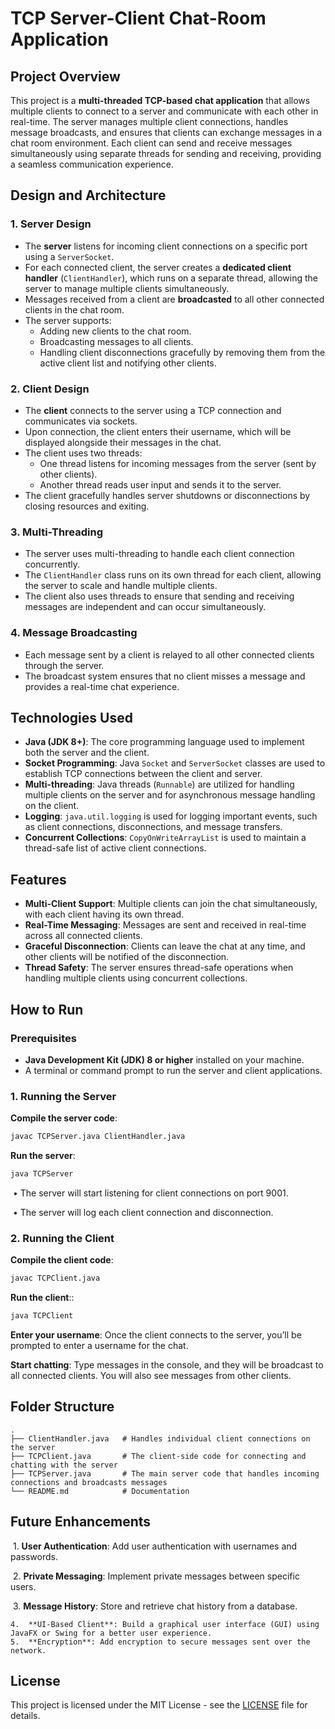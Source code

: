 # TCP Server-Client Chat-Room Application



## Project Overview

This project is a **multi-threaded TCP-based chat application** that allows multiple clients to connect to a server and communicate with each other in real-time. The server manages multiple client connections, handles message broadcasts, and ensures that clients can exchange messages in a chat room environment. Each client can send and receive messages simultaneously using separate threads for sending and receiving, providing a seamless communication experience.



## Design and Architecture

### 1. **Server Design**
- The **server** listens for incoming client connections on a specific port using a `ServerSocket`.
- For each connected client, the server creates a **dedicated client handler** (`ClientHandler`), which runs on a separate thread, allowing the server to manage multiple clients simultaneously.
- Messages received from a client are **broadcasted** to all other connected clients in the chat room.
- The server supports:
  - Adding new clients to the chat room.
  - Broadcasting messages to all clients.
  - Handling client disconnections gracefully by removing them from the active client list and notifying other clients.

### 2. **Client Design**
- The **client** connects to the server using a TCP connection and communicates via sockets.
- Upon connection, the client enters their username, which will be displayed alongside their messages in the chat.
- The client uses two threads:
  - One thread listens for incoming messages from the server (sent by other clients).
  - Another thread reads user input and sends it to the server.
- The client gracefully handles server shutdowns or disconnections by closing resources and exiting.

### 3. **Multi-Threading**
- The server uses multi-threading to handle each client connection concurrently.
- The `ClientHandler` class runs on its own thread for each client, allowing the server to scale and handle multiple clients.
- The client also uses threads to ensure that sending and receiving messages are independent and can occur simultaneously.



### 4. **Message Broadcasting**
- Each message sent by a client is relayed to all other connected clients through the server.
- The broadcast system ensures that no client misses a message and provides a real-time chat experience.



## Technologies Used

- **Java (JDK 8+)**: The core programming language used to implement both the server and the client.
- **Socket Programming**: Java `Socket` and `ServerSocket` classes are used to establish TCP connections between the client and server.
- **Multi-threading**: Java threads (`Runnable`) are utilized for handling multiple clients on the server and for asynchronous message handling on the client.
- **Logging**: `java.util.logging` is used for logging important events, such as client connections, disconnections, and message transfers.
- **Concurrent Collections**: `CopyOnWriteArrayList` is used to maintain a thread-safe list of active client connections.



## Features

- **Multi-Client Support**: Multiple clients can join the chat simultaneously, with each client having its own thread.
- **Real-Time Messaging**: Messages are sent and received in real-time across all connected clients.
- **Graceful Disconnection**: Clients can leave the chat at any time, and other clients will be notified of the disconnection.
- **Thread Safety**: The server ensures thread-safe operations when handling multiple clients using concurrent collections.



## How to Run

### Prerequisites

- **Java Development Kit (JDK) 8 or higher** installed on your machine.
- A terminal or command prompt to run the server and client applications.

### 1. Running the Server

**Compile the server code**:

```bash
javac TCPServer.java ClientHandler.java
```

**Run the server**:

```bash
java TCPServer
```

​	•	The server will start listening for client connections on port 9001.

​	•	The server will log each client connection and disconnection.

### **2. Running the Client**

**Compile the client code**:

```bash
javac TCPClient.java
```

**Run the client**::

```bash
java TCPClient
```

**Enter your username**: Once the client connects to the server, you’ll be prompted to enter a username for the chat.

**Start chatting**: Type messages in the console, and they will be broadcast to all connected clients. You will also see messages from other clients.



## **Folder Structure**

```
.
├── ClientHandler.java   # Handles individual client connections on the server
├── TCPClient.java       # The client-side code for connecting and chatting with the server
├── TCPServer.java       # The main server code that handles incoming connections and broadcasts messages
└── README.md            # Documentation
```



## **Future Enhancements**

​	1.	**User Authentication**: Add user authentication with usernames and passwords.

​	2.	**Private Messaging**: Implement private messages between specific users.

​	3.	**Message History**: Store and retrieve chat history from a database.

	4.	**UI-Based Client**: Build a graphical user interface (GUI) using JavaFX or Swing for a better user experience.
 	5.	**Encryption**: Add encryption to secure messages sent over the network.



## License

This project is licensed under the MIT License - see the [LICENSE](LICENSE) file for details.